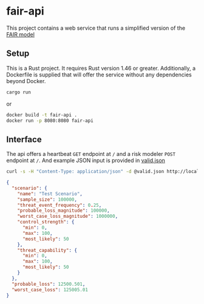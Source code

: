 # fair-api

This project contains a web service that runs a simplified version of the [FAIR model](https://www.fairinstitute.org/what-is-fair)

## Setup

This is a Rust project. It requires Rust version 1.46 or greater. Additionally, a Dockerfile is supplied that will offer the service without any dependencies beyond Docker.

```sh
cargo run
```

or

```sh
docker build -t fair-api .
docker run -p 8080:8080 fair-api
```

## Interface

The api offers a heartbeat `GET` endpoint at `/` and a risk modeler `POST` endpoint at `/`. And example JSON input is provided in [valid.json](valid.json) 

```sh
curl -s -H "Content-Type: application/json" -d @valid.json http://localhost:8080 | jq .
```

```json
{
  "scenario": {
    "name": "Test Scenario",
    "sample_size": 100000,
    "threat_event_frequency": 0.25,
    "probable_loss_magnitude": 100000,
    "worst_case_loss_magnitude": 1000000,
    "control_strength": {
      "min": 0,
      "max": 100,
      "most_likely": 50
    },
    "threat_capability": {
      "min": 0,
      "max": 100,
      "most_likely": 50
    }
  },
  "probable_loss": 12500.501,
  "worst_case_loss": 125005.01
}
```
